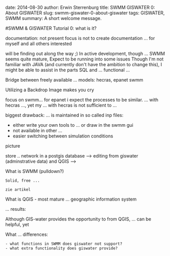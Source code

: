 date: 2014-08-30
author: Erwin Sterrenburg
title: SWMM GISWATER 0: About GISWATER
slug: swmm-giswater-0-about-giswater
tags: GISWATER, SWMM
summary: A short welcome message.

#SWMM & GISWATER Tutorial 0: what is it?

documentation: not present
focus is not to create documentation
... for myself and all others interested

will be finding out along the way ;)
In active development, though ... SWMM seems quite mature,
Expect to be running into some issues
Though I'm not familiar with JAVA (and currently don't have the ambition to change this), I might be able to assist in the
parts SQL and ... functional ...

Bridge between freely available ... models:
hecras,
epanet
swmm

Utilizing a Backdrop Image
makes you cry

focus on swmm... for epanet i expect the processes to be similar.
... with hecras ..., yet my ... with hecras is not sufficient to ...


biggest drawback: ... is maintained in so called inp files:
- either write your own tools to ... or draw in the swmm gui
- not available in other ...
- easier switching between simulation conditions

picture

store .. network in a postgis database
--> editing from giswater (adminstrative data) and QGIS
-->

What is SWMM (pulldown?)

    Solid, free ...

    zie artikel

What is QGIS
    - most mature ... geographic information system

... results:

Although GIS-water provides the opportunity to from QGIS,
... can be helpful, yet

What ... differences:

    - what functions in SWMM does giswater not support?
    - what extra functionality does giswater provide?
